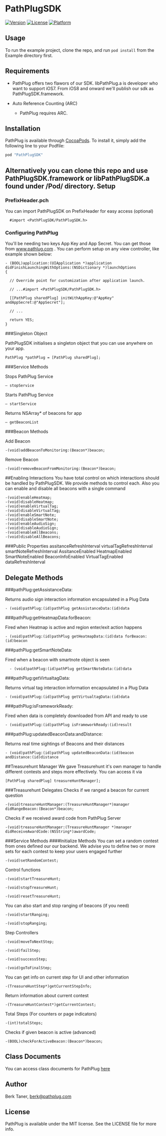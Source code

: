 # PathPlugSDK


[![Version](https://img.shields.io/cocoapods/v/PathPlug.svg?style=flat)](http://cocoapods.org/pods/PathPlug)
[![License](https://img.shields.io/cocoapods/l/PathPlug.svg?style=flat)](http://cocoapods.org/pods/PathPlug)
[![Platform](https://img.shields.io/cocoapods/p/PathPlug.svg?style=flat)](http://cocoapods.org/pods/PathPlug)

## Usage

To run the example project, clone the repo, and run `pod install` from the Example directory first.

## Requirements
- PathPlug offers two flawors of our SDK. 
libPathPlug.a is developer who want to support iOS7.  From iOS8 and onward we'll publish our sdk as PathPlugSDK.framework.

- Auto Reference Counting (ARC)

  - PathPlug requires ARC.

## Installation

PathPlug is available through [CocoaPods](http://cocoapods.org). To install
it, simply add the following line to your Podfile:

```ruby
pod "PathPlugSDK"
```

Alternatively you can clone this repo and use PathPlugSDK.framework or libPathPlugSDK.a found under /Pod/ directory.
Setup
----------------------------------
### PrefixHeader.pch
You can import PathPlugSDK on PrefixHeader for easy access (optional)

      #import <PathPlugSDK/PathPlugSDK.h>


### Configuring PathPlug

You'll be needing two keys App Key and App Secret. You can get those from www.pathlug.com . You can perform setup on any view controller, like example shown below:


    - (BOOL)application:(UIApplication *)application didFinishLaunchingWithOptions:(NSDictionary *)launchOptions
    {

      // Override point for customization after application launch.

      // ...#import <PathPlugSDK/PathPlugSDK.h>

      [[PathPlug sharedPlug] initWithAppKey:@"AppKey" andAppSecret:@"AppSecret"];

      // ...

      return YES;
    }

###Singleton Object

PathPlugSDK initialises a singleton object that you can use anywhere on your app.

  	PathPlug *pathPlug = [PathPlug sharedPlug];

###Service Methods

 Stops PathPlug Service

    – stopService

Starts PathPlug Service

    – startService

Returns NSArray* of beacons for app

    – getBeaconList

###Beacon Methods

Add Beacon

	-(void)addBeaconToMonitoring:(Beacon*)beacon;
Remove Beacon

	-(void)removeBeaconFromMonitoring:(Beacon*)beacon;

##Enabling Interactions
You have total control on which interactions should be handled by PathPlugSDK. We provide methods to control each. Also you can enable and disable all beacons with a single command

	-(void)enableHeatmap;
	-(void)disableHeatmap;
	-(void)enableVirtualTag;
	-(void)disableVirtualTag;
	-(void)enableSmartNote;
	-(void)disableSmartNote;
	-(void)enableAudioSign;
	-(void)disableAudioSign;
	-(void)enableAllBeacons;
	-(void)disableAllBeacons;


###Public Properties
    assitanceRefreshInterval
    virtualTagRefreshInterval
    smartNoteRefreshInterval
    AssitanceEnabled
    HeatmapEnabled
    SmartNoteEnabled
    BeaconInfoEnabled
    VirtualTagEnabled
    dataRefreshInterval


Delegate Methods
---------------------

###pathPlug:getAssistanceData:

Returns audio sign interaction information encapsulated in a Plug Data

    - (void)pathPlug:(id)pathPlug getAssistanceData:(id)data

###pathPlug:getHeatmapData:forBeacon:

Fired when Heatmap is active and region enter/exit action happens

    - (void)pathPlug:(id)pathPlug getHeatmapData:(id)data forBeacon:(id)beacon

###pathPlug:getSmartNoteData:

Fired when a beacon with smartnote object is seen

      - (void)pathPlug:(id)pathPlug getSmartNoteData:(id)data

###pathPlug:getVirtualtagData:

Returns virtual tag interaction information encapsulated in a Plug Data

    - (void)pathPlug:(id)pathPlug getVirtualtagData:(id)data


###pathPlug:isFrameworkReady:

Fired when data is completely downloaded from API and ready to use

    - (void)pathPlug:(id)pathPlug isFrameworkReady:(id)result

###pathPlug:updatedBeaconData:andDistance:

Returns real time sightings of Beacons and their distances

    - (void)pathPlug:(id)pathPlug updatedBeaconData:(id)beacon andDistance:(id)distance
	

##Treasurehunt Manager
We gave Treasurehunt it's own manager to handle different contests and steps more effectively.
You can access it via

	[PathPlug sharedPlug] treasureHuntManager];
	
###Treasurehunt Delegates
Checks if we ranged a beacon for current question

	-(void)treasureHuntManager:(TreasureHuntManager*)manager didRangeBeacon:(Beacon*)beacon;
Checks if we received award code from PathPlug Server

	-(void)treasureHuntManager:(TreasureHuntManager *)manager didReceiveAwardCode:(NSString*)awardCode;
	
###Service Methods
####Initialize Methods 
You can set a random contest from ones defined our our backend. We advise you to define two or more sets for each contest to keep your users engaged further

	-(void)setRandomContest;

Control functions

	-(void)startTreasureHunt;

	-(void)stopTreasureHunt;
	
	-(void)resetTreasureHunt;

You can also start and stop ranging of beacons (if you need)

	-(void)startRanging;

	-(void)stopRanging;

Step Controllers

	-(void)moveToNextStep;

	-(void)failStep;
	
	-(void)successStep;
	
	-(void)goToFinalStep;

You can get info on current step for UI and other information

	-(TreasureHuntStep*)getCurrentStepInfo;
Return information about current contest

	-(TreasureHuntContest*)getCurrentContest;
Total Steps (For counters or page indicators)

	-(int)totalSteps;
Checks if given beacon is active (advanced)

	-(BOOL)checkForActiveBeacon:(Beacon*)beacon;


Class Documents
---------------------

You can access class documents for PathPlug [here](http://www.pathplug.com/public/documentation/ios/index.html)


## Author

Berk Taner, berk@pathplug.com

## License

PathPlug is available under the MIT license. See the LICENSE file for more info.
